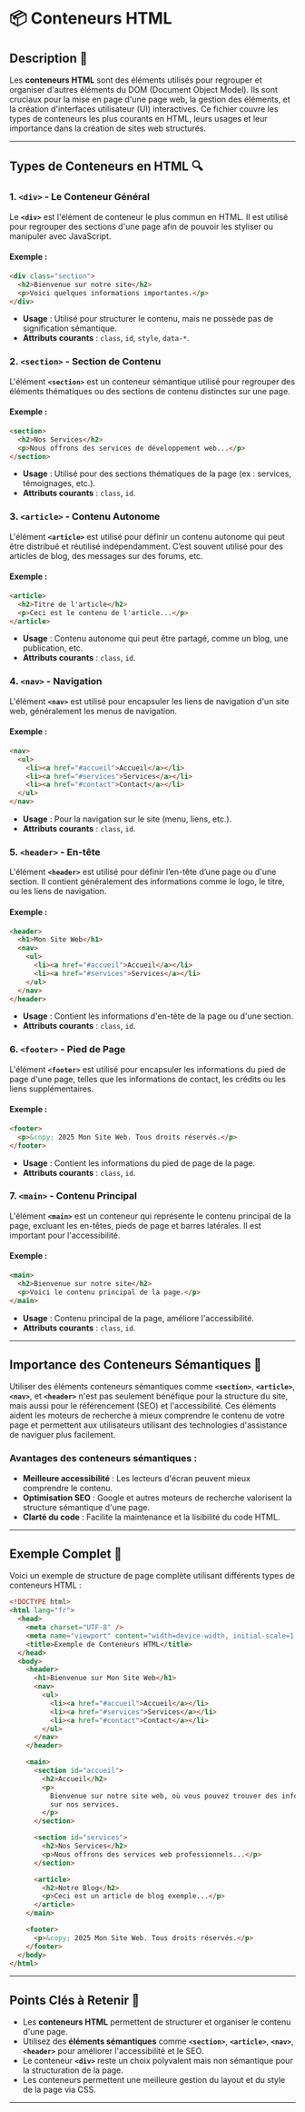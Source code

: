 # 📦 Conteneurs HTML

## Description 📖

Les **conteneurs HTML** sont des éléments utilisés pour regrouper et organiser d'autres éléments du DOM (Document Object Model). Ils sont cruciaux pour la mise en page d'une page web, la gestion des éléments, et la création d'interfaces utilisateur (UI) interactives. Ce fichier couvre les types de conteneurs les plus courants en HTML, leurs usages et leur importance dans la création de sites web structurés.

---

## Types de Conteneurs en HTML 🔍

### 1. **`<div>` - Le Conteneur Général**

Le **`<div>`** est l'élément de conteneur le plus commun en HTML. Il est utilisé pour regrouper des sections d'une page afin de pouvoir les styliser ou manipuler avec JavaScript.

#### Exemple :

```html
<div class="section">
  <h2>Bienvenue sur notre site</h2>
  <p>Voici quelques informations importantes.</p>
</div>
```



- **Usage** : Utilisé pour structurer le contenu, mais ne possède pas de signification sémantique.
- **Attributs courants** : `class`, `id`, `style`, `data-*`.

### 2. **`<section>` - Section de Contenu**

L'élément **`<section>`** est un conteneur sémantique utilisé pour regrouper des éléments thématiques ou des sections de contenu distinctes sur une page.

#### Exemple :

```html
<section>
  <h2>Nos Services</h2>
  <p>Nous offrons des services de développement web...</p>
</section>
```

- **Usage** : Utilisé pour des sections thématiques de la page (ex : services, témoignages, etc.).
- **Attributs courants** : `class`, `id`.

### 3. **`<article>` - Contenu Autonome**

L'élément **`<article>`** est utilisé pour définir un contenu autonome qui peut être distribué et réutilisé indépendamment. C’est souvent utilisé pour des articles de blog, des messages sur des forums, etc.

#### Exemple :

```html
<article>
  <h2>Titre de l'article</h2>
  <p>Ceci est le contenu de l'article...</p>
</article>
```

- **Usage** : Contenu autonome qui peut être partagé, comme un blog, une publication, etc.
- **Attributs courants** : `class`, `id`.

### 4. **`<nav>` - Navigation**

L'élément **`<nav>`** est utilisé pour encapsuler les liens de navigation d'un site web, généralement les menus de navigation.

#### Exemple :

```html
<nav>
  <ul>
    <li><a href="#accueil">Accueil</a></li>
    <li><a href="#services">Services</a></li>
    <li><a href="#contact">Contact</a></li>
  </ul>
</nav>
```

- **Usage** : Pour la navigation sur le site (menu, liens, etc.).
- **Attributs courants** : `class`, `id`.

### 5. **`<header>` - En-tête**

L'élément **`<header>`** est utilisé pour définir l’en-tête d’une page ou d'une section. Il contient généralement des informations comme le logo, le titre, ou les liens de navigation.

#### Exemple :

```html
<header>
  <h1>Mon Site Web</h1>
  <nav>
    <ul>
      <li><a href="#accueil">Accueil</a></li>
      <li><a href="#services">Services</a></li>
    </ul>
  </nav>
</header>
```

- **Usage** : Contient les informations d'en-tête de la page ou d'une section.
- **Attributs courants** : `class`, `id`.

### 6. **`<footer>` - Pied de Page**

L'élément **`<footer>`** est utilisé pour encapsuler les informations du pied de page d'une page, telles que les informations de contact, les crédits ou les liens supplémentaires.

#### Exemple :

```html
<footer>
  <p>&copy; 2025 Mon Site Web. Tous droits réservés.</p>
</footer>
```

- **Usage** : Contient les informations du pied de page de la page.
- **Attributs courants** : `class`, `id`.

### 7. **`<main>` - Contenu Principal**

L'élément **`<main>`** est un conteneur qui représente le contenu principal de la page, excluant les en-têtes, pieds de page et barres latérales. Il est important pour l'accessibilité.

#### Exemple :

```html
<main>
  <h2>Bienvenue sur notre site</h2>
  <p>Voici le contenu principal de la page.</p>
</main>
```

- **Usage** : Contenu principal de la page, améliore l'accessibilité.
- **Attributs courants** : `class`, `id`.

---

## Importance des Conteneurs Sémantiques 🔑

Utiliser des éléments conteneurs sémantiques comme **`<section>`**, **`<article>`**, **`<nav>`**, et **`<header>`** n'est pas seulement bénéfique pour la structure du site, mais aussi pour le référencement (SEO) et l'accessibilité. Ces éléments aident les moteurs de recherche à mieux comprendre le contenu de votre page et permettent aux utilisateurs utilisant des technologies d'assistance de naviguer plus facilement.

### Avantages des conteneurs sémantiques :

- **Meilleure accessibilité** : Les lecteurs d'écran peuvent mieux comprendre le contenu.
- **Optimisation SEO** : Google et autres moteurs de recherche valorisent la structure sémantique d'une page.
- **Clarté du code** : Facilite la maintenance et la lisibilité du code HTML.

---

## Exemple Complet 🔨

Voici un exemple de structure de page complète utilisant différents types de conteneurs HTML :

```html
<!DOCTYPE html>
<html lang="fr">
  <head>
    <meta charset="UTF-8" />
    <meta name="viewport" content="width=device-width, initial-scale=1.0" />
    <title>Exemple de Conteneurs HTML</title>
  </head>
  <body>
    <header>
      <h1>Bienvenue sur Mon Site Web</h1>
      <nav>
        <ul>
          <li><a href="#accueil">Accueil</a></li>
          <li><a href="#services">Services</a></li>
          <li><a href="#contact">Contact</a></li>
        </ul>
      </nav>
    </header>

    <main>
      <section id="accueil">
        <h2>Accueil</h2>
        <p>
          Bienvenue sur notre site web, où vous pouvez trouver des informations
          sur nos services.
        </p>
      </section>

      <section id="services">
        <h2>Nos Services</h2>
        <p>Nous offrons des services web professionnels...</p>
      </section>

      <article>
        <h2>Notre Blog</h2>
        <p>Ceci est un article de blog exemple...</p>
      </article>
    </main>

    <footer>
      <p>&copy; 2025 Mon Site Web. Tous droits réservés.</p>
    </footer>
  </body>
</html>
```

---

## Points Clés à Retenir 📝

- Les **conteneurs HTML** permettent de structurer et organiser le contenu d'une page.
- Utilisez des **éléments sémantiques** comme **`<section>`**, **`<article>`**, **`<nav>`**, **`<header>`** pour améliorer l'accessibilité et le SEO.
- Le conteneur **`<div>`** reste un choix polyvalent mais non sémantique pour la structuration de la page.
- Les conteneurs permettent une meilleure gestion du layout et du style de la page via CSS.

---

